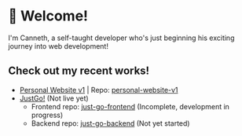 # 👋 Welcome!
I'm Canneth, a self-taught developer who's just beginning his exciting journey into web development!

## Check out my recent works!
- [Personal Website v1](https://canneth.dev) | Repo: [personal-website-v1](https://github.com/canneth/personal-website-v1)
- [JustGo!](https://justgo.dev) (Not live yet)
  - Frontend repo: [just-go-frontend](https://github.com/canneth/just-go-frontend) (Incomplete, development in progress)
  - Backend repo: [just-go-backend](https://github.com/canneth/just-go-backend) (Not yet started)
